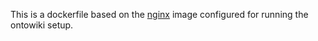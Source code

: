This is a dockerfile based on the [nginx](https://hub.docker.com/_/nginx/) image configured for running the ontowiki setup.
